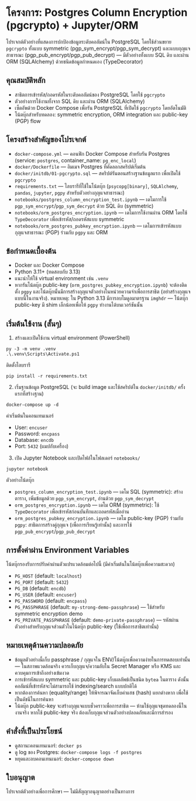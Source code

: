 # โครงการ: Postgres Column Encryption (pgcrypto) + Jupyter/ORM

โปรเจกต์ตัวอย่างที่แสดงการปกป้องข้อมูลระดับคอลัมน์ใน PostgreSQL โดยใช้ส่วนขยาย `pgcrypto` ทั้งแบบ symmetric (pgp_sym_encrypt/pgp_sym_decrypt) และแบบกุญแจสาธารณะ (pgp_pub_encrypt/pgp_pub_decrypt) — มีตัวอย่างทั้งแบบ SQL ดิบ และผ่าน ORM (SQLAlchemy) ด้วยชนิดข้อมูลกำหนดเอง (TypeDecorator)

## คุณสมบัติหลัก
- สาธิตการเข้ารหัส/ถอดรหัสในระดับคอลัมน์ของ PostgreSQL โดยใช้ `pgcrypto`
- ตัวอย่างการใช้งานทั้งจาก SQL ดิบ และผ่าน ORM (SQLAlchemy)
- เซ็ตอัพด้วย Docker Compose เพื่อรัน PostgreSQL ที่เปิดใช้ `pgcrypto` โดยอัตโนมัติ
- โน้ตบุ๊กสำหรับทดลอง: symmetric encryption, ORM integration และ public-key (PGP) flow

## โครงสร้างสำคัญของโปรเจกต์
- `docker-compose.yml` — คอนฟิก Docker Compose สำหรับรัน Postgres (service: `postgres`, container_name: `pg_enc_local`)
- `docker/Dockerfile` — อิมเมจ Postgres ที่คัดลอกสคริปต์เริ่มต้น
- `docker/initdb/01-pgcrypto.sql` — สคริปต์รันตอนสร้างฐานข้อมูลแรก เพื่อเปิดใช้ `pgcrypto`
- `requirements.txt` — ไลบรารีที่ใช้ในโน้ตบุ๊ก (`psycopg[binary]`, `SQLAlchemy`, `pandas`, `jupyter`, `pgpy` สำหรับตัวอย่างกุญแจสาธารณะ)
- `notebooks/postgres_column_encryption_test.ipynb` — เดโมการใช้ `pgp_sym_encrypt`/`pgp_sym_decrypt` ด้วย SQL ดิบ (symmetric)
- `notebooks/orm_postgres_encryption.ipynb` — เดโมการใช้งานผ่าน ORM โดยใช้ `TypeDecorator` เพื่อเข้ารหัส/ถอดรหัสแบบ symmetric
- `notebooks/orm_postgres_pubkey_encryption.ipynb` — เดโมการเข้ารหัสแบบกุญแจสาธารณะ (PGP) ร่วมกับ `pgpy` และ ORM

## ข้อกำหนดเบื้องต้น
- Docker และ Docker Compose
- Python 3.11+ (ทดสอบกับ 3.13)
- แนะนำให้ใช้ virtual environment เช่น `.venv`
- หากรันโน้ตบุ๊ก public-key (`orm_postgres_pubkey_encryption.ipynb`) จะต้องติดตั้ง `pgpy` และโน้ตบุ๊กนั้นมีการสร้างกุญแจตัวอย่างในหน่วยความจำเพื่อการสาธิต (อย่าสร้างกุญแจแบบนี้ในงานจริง). หมายเหตุ: ใน Python 3.13 มีการลบโมดูลมาตรฐาน `imghdr` — โน้ตบุ๊ก public-key มี shim เล็กน้อยเพื่อให้ `pgpy` ทำงานได้บนเวอร์ชันนั้น

## เริ่มต้นใช้งาน (สั้นๆ)
1) สร้างและเปิดใช้งาน virtual environment (PowerShell)
```
py -3 -m venv .venv
.\.venv\Scripts\Activate.ps1
```
ติดตั้งไลบรารี
```
pip install -r requirements.txt
```

2) เริ่มฐานข้อมูล PostgreSQL (จะ build image และใช้สคริปต์ใน `docker/initdb/` ครั้งแรกที่สร้างฐาน)
```
docker-compose up -d
```
ค่าเริ่มต้นในคอนเทนเนอร์
- User: `encuser`
- Password: `encpass`
- Database: `encdb`
- Port: `5432` (แมปกับเครื่อง)

3) เปิด Jupyter Notebook และเปิดไฟล์ในโฟลเดอร์ `notebooks/`
```
jupyter notebook
```

ตัวอย่างโน้ตบุ๊ก
- `postgres_column_encryption_test.ipynb` — เดโม SQL (symmetric): สร้างตาราง, เพิ่มข้อมูลด้วย `pgp_sym_encrypt`, อ่านด้วย `pgp_sym_decrypt`
- `orm_postgres_encryption.ipynb` — เดโม ORM (symmetric): ใช้ `TypeDecorator` เพื่อเข้ารหัสก่อนบันทึกและถอดรหัสเมื่ออ่าน
- `orm_postgres_pubkey_encryption.ipynb` — เดโม public-key (PGP) ร่วมกับ `pgpy`: สาธิตการสร้างคู่กุญแจ (เพื่อการเรียนรู้เท่านั้น) และการใช้ `pgp_pub_encrypt`/`pgp_pub_decrypt`

## การตั้งค่าผ่าน Environment Variables
โน้ตบุ๊กรองรับการปรับค่าผ่านตัวแปรแวดล้อมต่อไปนี้ (มีค่าเริ่มต้นในโน้ตบุ๊กเพื่อความสะดวก)
- `PG_HOST` (default: `localhost`)
- `PG_PORT` (default: `5432`)
- `PG_DB` (default: `encdb`)
- `PG_USER` (default: `encuser`)
- `PG_PASSWORD` (default: `encpass`)
- `PG_PASSPHRASE` (default: `my-strong-demo-passphrase`) — ใช้สำหรับ symmetric encryption demo
- `PG_PRIVATE_PASSPHRASE` (default: `demo-private-passphrase`) — รหัสผ่านตัวอย่างสำหรับกุญแจส่วนตัวในโน้ตบุ๊ก public-key (ใช้เพื่อการสาธิตเท่านั้น)

## หมายเหตุด้านความปลอดภัย
- ข้อมูลตัวอย่างนี้เก็บ passphrase / กุญแจใน ENV/โน้ตบุ๊กเพื่อความง่ายในการทดสอบเท่านั้น — ในสภาพแวดล้อมจริง ควรเก็บกุญแจ/ความลับใน Secret Manager หรือ KMS และควบคุมการเข้าถึงอย่างเข้มงวด
- การเข้ารหัสแบบ symmetric และ public-key เก็บผลลัพธ์เป็นชนิด `bytea` ในตาราง ดังนั้นคอลัมน์ที่เข้ารหัสจะไม่สามารถใช้ indexing/search แบบปกติได้
- หากต้องการค้นหา (equality/range) ให้พิจารณาจัดเก็บค่าแฮช (hash) แยกต่างหาก เพื่อใช้เป็นดัชนีในการค้นหา
- โน้ตบุ๊ก public-key จะสร้างกุญแจแบบชั่วคราวเพื่อการสาธิต — ห้ามใช้กุญแจชุดทดลองนี้ในงานจริง หากใช้ public-key จริง ต้องเก็บกุญแจส่วนตัวอย่างปลอดภัยและมีการสำรอง

## คำสั่งที่เป็นประโยชน์
- ดูสถานะคอนเทนเนอร์: `docker ps`
- ดู log ของ Postgres: `docker-compose logs -f postgres`
- หยุดและลบคอนเทนเนอร์: `docker-compose down`

## ใบอนุญาต
โปรเจกต์ตัวอย่างเพื่อการศึกษา — ไม่มีสัญญาอนุญาตอย่างเป็นทางการ

